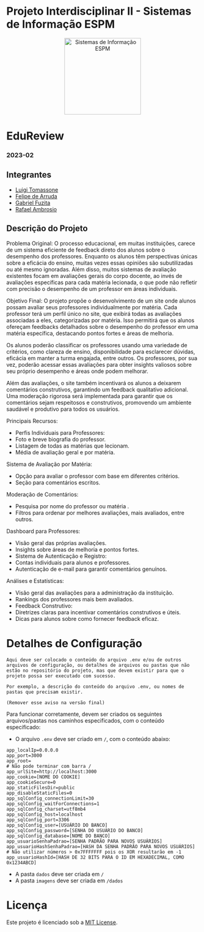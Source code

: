 # Projeto Interdisciplinar II - Sistemas de Informação ESPM

<p style="text-align: center;">
    <a href="https://www.espm.br/cursos-de-graduacao/sistemas-de-informacao/"><img src="https://avatars.githubusercontent.com/u/49880458?s=200&v=4" alt="Sistemas de Informação ESPM" style="height: 200px; width: 200px;"/></a>
</p>

# EduReview

### 2023-02

## Integrantes
- [Luigi Tomassone](https://github.com/Luigi052/)
- [Felipe de Arruda](https://github.com/FelipeBotelho94/)
- [Gabriel Fuzita](https://github.com/Gafucha)
- [Rafael Ambrosio](https://github.com/rafaoambrosio/)
## Descrição do Projeto

Problema Original:
O processo educacional, em muitas instituições, carece de um sistema eficiente de feedback direto dos alunos sobre o desempenho dos professores. Enquanto os alunos têm perspectivas únicas sobre a eficácia do ensino, muitas vezes essas opiniões são subutilizadas ou até mesmo ignoradas. Além disso, muitos sistemas de avaliação existentes focam em avaliações gerais do corpo docente, ao invés de avaliações específicas para cada matéria lecionada, o que pode não refletir com precisão o desempenho de um professor em áreas individuais.

Objetivo Final:
O projeto propõe o desenvolvimento de um site onde alunos possam avaliar seus professores individualmente por matéria. Cada professor terá um perfil único no site, que exibirá todas as avaliações associadas a eles, categorizadas por matéria. Isso permitirá que os alunos ofereçam feedbacks detalhados sobre o desempenho do professor em uma matéria específica, destacando pontos fortes e áreas de melhoria.

Os alunos poderão classificar os professores usando uma variedade de critérios, como clareza de ensino, disponibilidade para esclarecer dúvidas, eficácia em manter a turma engajada, entre outros. Os professores, por sua vez, poderão acessar essas avaliações para obter insights valiosos sobre seu próprio desempenho e áreas onde podem melhorar.

Além das avaliações, o site também incentivará os alunos a deixarem comentários construtivos, garantindo um feedback qualitativo adicional. Uma moderação rigorosa será implementada para garantir que os comentários sejam respeitosos e construtivos, promovendo um ambiente saudável e produtivo para todos os usuários.

Principais Recursos:
- Perfis Individuais para Professores:
- Foto e breve biografia do professor.
- Listagem de todas as matérias que lecionam.
- Média de avaliação geral e por matéria.

Sistema de Avaliação por Matéria:
- Opção para avaliar o professor com base em diferentes critérios.
- Seção para comentários escritos.

Moderação de Comentários:
- Pesquisa por nome do professor ou matéria .
- Filtros para ordenar por melhores avaliações, mais avaliados, entre outros.

Dashboard para Professores:
- Visão geral das próprias avaliações.
- Insights sobre áreas de melhoria e pontos fortes.
- Sistema de Autenticação e Registro:
- Contas individuais para alunos e professores.
- Autenticação de e-mail para garantir comentários genuínos.

Análises e Estatísticas:
- Visão geral das avaliações para a administração da instituição.
- Rankings dos professores mais bem avaliados.
- Feedback Construtivo:
- Diretrizes claras para incentivar comentários construtivos e úteis.
- Dicas para alunos sobre como fornecer feedback eficaz.

# Detalhes de Configuração

```
Aqui deve ser colocado o conteúdo do arquivo .env e/ou de outros arquivos de configuração, ou detalhes de arquivos ou pastas que não estão no repositório do projeto, mas que devem existir para que o projeto possa ser executado com sucesso.

Por exemplo, a descrição do conteúdo do arquivo .env, ou nomes de pastas que precisam existir.

(Remover esse aviso na versão final)
```

Para funcionar corretamente, devem ser criados os seguintes arquivos/pastas nos caminhos especificados, com o conteúdo especificado:

- O arquivo `.env` deve ser criado em `/`, com o conteúdo abaixo:
```
app_localIp=0.0.0.0
app_port=3000
app_root=
# Não pode terminar com barra /
app_urlSite=http://localhost:3000
app_cookie=[NOME DO COOKIE]
app_cookieSecure=0
app_staticFilesDir=public
app_disableStaticFiles=0
app_sqlConfig_connectionLimit=30
app_sqlConfig_waitForConnections=1
app_sqlConfig_charset=utf8mb4
app_sqlConfig_host=localhost
app_sqlConfig_port=3306
app_sqlConfig_user=[USUÁRIO DO BANCO]
app_sqlConfig_password=[SENHA DO USUÁRIO DO BANCO]
app_sqlConfig_database=[NOME DO BANCO]
app_usuarioSenhaPadrao=[SENHA PADRÃO PARA NOVOS USUÁRIOS]
app_usuarioHashSenhaPadrao=[HASH DA SENHA PADRÃO PARA NOVOS USUÁRIOS]
# Não utilizar números > 0x7FFFFFFF pois os XOR resultarão em -1
app_usuarioHashId=[HASH DE 32 BITS PARA O ID EM HEXADECIMAL, COMO 0x1234ABCD]
```

- A pasta `dados` deve ser criada em `/`
- A pasta `imagens` deve ser criada em `/dados`

# Licença

Este projeto é licenciado sob a [MIT License](https://github.com/tech-espm/inter-2sem-2023-feedback/blob/main/LICENSE).
